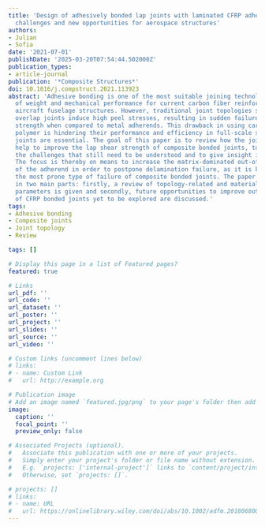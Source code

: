 ```yaml
---
title: 'Design of adhesively bonded lap joints with laminated CFRP adherends: Review,
  challenges and new opportunities for aerospace structures'
authors:
- Julian
- Sofia
date: '2021-07-01'
publishDate: '2025-03-20T07:54:44.502000Z'
publication_types:
- article-journal
publication: '*Composite Structures*'
doi: 10.1016/j.compstruct.2021.113923
abstract: 'Adhesive bonding is one of the most suitable joining technologies in terms
  of weight and mechanical performance for current carbon fiber reinforced polymer
  aircraft fuselage structures. However, traditional joint topologies such as single
  overlap joints induce high peel stresses, resulting in sudden failure and low joint
  strength when compared to metal adherends. This drawback in using carbon fiber reinforced
  polymer is hindering their performance and efficiency in full-scale structures where
  joints are essential. The goal of this paper is to review how the joint design can
  help to improve the lap shear strength of composite bonded joints, to recognize
  the challenges that still need to be understood and to give insight into new opportunities.
  The focus is thereby on means to increase the matrix-dominated out-of-plane strength
  of the adherend in order to postpone delamination failure, as it is known to be
  the most prone type of failure of composite bonded joints. The paper is divided
  in two main parts: firstly, a review of topology-related and material-related design
  parameters is given and secondly, future opportunities to improve out-of-plane strength
  of CFRP bonded joints yet to be explored are discussed.'
tags:
- Adhesive bonding
- Composite joints
- Joint topology
- Review

tags: []

# Display this page in a list of Featured pages?
featured: true

# Links
url_pdf: ''
url_code: ''
url_dataset: ''
url_poster: ''
url_project: ''
url_slides: ''
url_source: ''
url_video: ''

# Custom links (uncomment lines below)
# links:
# - name: Custom Link
#   url: http://example.org

# Publication image
# Add an image named `featured.jpg/png` to your page's folder then add a caption below.
image:
  caption: ''
  focal_point: ''
  preview_only: false

# Associated Projects (optional).
#   Associate this publication with one or more of your projects.
#   Simply enter your project's folder or file name without extension.
#   E.g. `projects: ['internal-project']` links to `content/project/internal-project/index.md`.
#   Otherwise, set `projects: []`.

# projects: []
# links:
# - name: URL
#   url: https://onlinelibrary.wiley.com/doi/abs/10.1002/adfm.201806800
---
```

